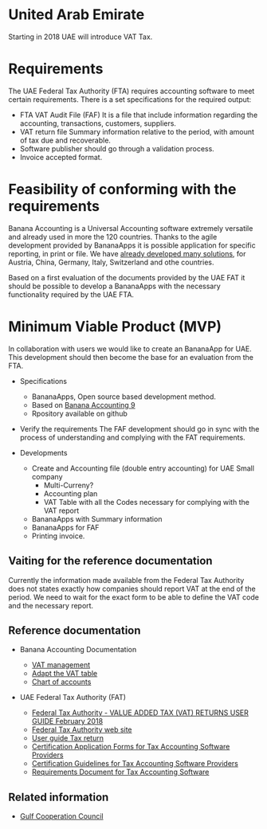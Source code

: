 # United Arab Emirate

Starting in 2018 UAE will introduce VAT Tax.

# Requirements
The UAE Federal Tax Authority (FTA) requires accounting software to meet certain requirements. There is a set specifications for the required output:
* FTA VAT Audit File (FAF)
  It is a file that include information regarding the accounting, transactions, customers, suppliers.
* VAT return file 
  Summary information relative to the period, with amount of tax due and recoverable.
* Software publisher should go through a validation process.
* Invoice accepted format.

# Feasibility of conforming with the requirements 
Banana Accounting is a Universal Accounting software extremely versatile and already used in more the 120 countries.
Thanks to the agile development provided by BananaApps it is possible application for specific reporting, in print or file.
We have [already developed many solutions](https://www.banana.ch/doc9/en/node/9058), for Austria, China, Germany, Italy, Switzerland and othe countries.
  
Based on a first evaluation of the documents provided by the UAE FAT it should be possible to develop a BananaApps with the necessary functionality required by the UAE FTA.

# Minimum Viable Product (MVP)

In collaboration with users we would like to create an BananaApp for UAE. 
This development should then become the base for an evaluation from the FTA.

* Specifications
  * BananaApps, Open source based development method.
  * Based on [Banana Accounting 9](https://www.banana.ch/en/download_en)
  * Rpository available on github

* Verify the requirements
  The FAF development should go in sync with the process of understanding and complying with the FAT requirements.

* Developments
  * Create and Accounting file (double entry accounting) for UAE Small company
    * Multi-Curreny?
	* Accounting plan 
    * VAT Table with all the Codes necessary for complying with the VAT report  
  * BananaApps with Summary information
  * BananaApps for FAF 
  * Printing invoice.

## Vaiting for the reference documentation
Currently the information made available from the Federal Tax Authority does not states exactly how companies should report VAT at the end of the period.
We need to wait for the exact form to be able to define the VAT code and the necessary report.

## Reference documentation 
* Banana Accounting Documentation
  * [VAT management](https://www.banana.ch/doc9/en/node/5079)
  * [Adapt the VAT table](https://www.banana.ch/doc9/en/node/8251)
  * [Chart of accounts](https://www.banana.ch/doc9/en/node/3838)
  
* UAE Federal Tax Authority (FAT)
  * [Federal Tax Authority - VALUE ADDED TAX (VAT) RETURNS USER GUIDE February 2018](https://www.tax.gov.ae/pdf/vat-returns-user-guide-english.pdf)
  * [Federal Tax Authority web site](https://www.tax.gov.ae/requirement-tax-accounting.aspx)
  * [User guide Tax return](https://home.kpmg.com/content/dam/kpmg/ae/pdf/userguide-excise-tax-returns-uae.pdf)
  * [Certification Application Forms for Tax Accounting Software Providers](https://www.tax.gov.ae/pdf/application-forms-for-tax-accounting-software.pdf)
  * [Certification Guidelines for Tax Accounting Software Providers](https://www.tax.gov.ae/pdf/certification-guidelines-for-tax-accounting-software.pdf)
  * [Requirements Document for Tax Accounting Software](https://www.tax.gov.ae/pdf/requirement-document-for-tax-accounting-software.pdf)

## Related information
* [Gulf Cooperation Council](https://en.wikipedia.org/wiki/Gulf_Cooperation_Council)

